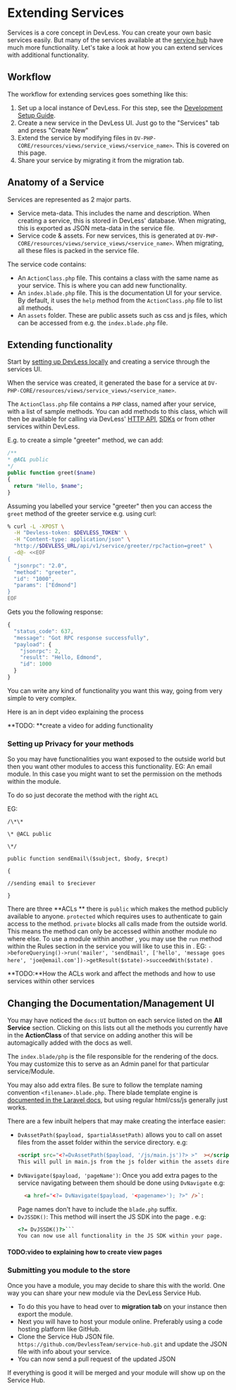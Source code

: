 # Extending Services

Services is a core concept in DevLess. You can create your own basic services easily. But many of the services available at the [service hub](/using_services.md) have much more functionality. Let's take a look at how you can extend services with additional functionality.

## Workflow

The workflow for extending services goes something like this:

1. Set up a local instance of DevLess. For this step, see the [Development Setup Guide](/dev-setup.md).
1. Create a new service in the DevLess UI. Just go to the "Services" tab and press "Create New"
1. Extend the service by modifying files in `DV-PHP-CORE/resources/views/service_views/<service_name>`. This is covered on this page.
1. Share your service by migrating it from the migration tab.

## Anatomy of a Service

Services are represented as 2 major parts.

- Service meta-data. This includes the name and description. When creating a service, this is stored in DevLess' database. When migrating, this is exported as JSON meta-data in the service file.
- Service code & assets. For new services, this is generated at `DV-PHP-CORE/resources/views/service_views/<service_name>`. When migrating, all these files is packed in the service file.

The service code contains:

- An `ActionClass.php` file. This contains a class with the same name as your service. This is where you can add new functionality.
- An `index.blade.php` file. This is the documentation UI for your service. By default, it uses the `help` method from the `ActionClass.php` file to list all methods.
- An `assets` folder. These are public assets such as css and js files, which can be accessed from e.g. the `index.blade.php` file.

## Extending functionality

Start by [setting up DevLess locally](/dev-setup.md) and creating a service through the services UI. 

When the service was created, it generated the base for a service at `DV-PHP-CORE/resources/views/service_views/<service_name>`.

The `ActionClass.php` file contains a `PHP` class, named after your service, with a list of sample methods. You can add methods to this class, which will then be available for calling via DevLess' [HTTP API](/http_api.md), [SDKs](/sdks.md) or from other services within DevLess.

E.g. to create a simple "greeter" method, we can add: 

```php
/**
* @ACL public
*/
public function greet($name)
{
  return "Hello, $name";
}
```

Assuming you labelled your service "greeter" then you can access the `greet` method of the greeter service e.g. using curl:

```bash
% curl -L -XPOST \
  -H "Devless-token: $DEVLESS_TOKEN" \
  -H "Content-type: application/json" \
  "http://$DEVLESS_URL/api/v1/service/greeter/rpc?action=greet" \
  -d@- <<EOF
{
  "jsonrpc": "2.0",
  "method": "greeter",
  "id": "1000",
  "params": ["Edmond"]
}
EOF
```

Gets you the following response:

```js
{
  "status_code": 637,
  "message": "Got RPC response successfully",
  "payload": {
    "jsonrpc": 2,
    "result": "Hello, Edmond",
    "id": 1000
  }
}
```
You can write any kind of functionality you want this way, going from very simple to very complex.

Here is an in dept video explaining the  process

**TODO: **create a video for adding functionality

### Setting up Privacy for your methods

So you may have functionalities you want exposed to the outside world but then you want other modules to access this functionality. EG: An email module.  In this case you might want to set the permission on the methods within the module.

To do so just decorate the method with the right `ACL`

EG:

```
/\*\*

\* @ACL public

\*/

public function sendEmail\($subject, $body, $recpt)

{

//sending email to $reciever

}
```

There are three **ACLs ** there is `public` which makes the method publicly available to anyone. `protected` which requires uses to authenticate to gain access to the method. `private` blocks all calls made from the outside world. This means the method can only be accessed within another module  no where else.  To use  a module within another , you may use the `run` method within the   Rules section in the  service you will like to use this in . EG: `->beforeQuerying()->run('mailer', 'sendEmail', ['hello', 'message goes here', 'joe@email.com'])->getResult($state)->succeedWith($state)` .

**TODO:**How the ACLs work and affect the methods and how to use services within other services

## Changing the Documentation/Management UI

You may have noticed the `docs:UI` button on each service listed on the **All Service** section. Clicking on this lists out all the methods you currently have in the **ActionClass** of that service on adding another this will be automagically added with the docs as well.

The `index.blade/php` is the file responsible for the rendering of the docs. You may customize this to serve as an Admin panel for that particular service/Module.

You may also add extra files. Be sure to follow the template naming convention `<filename>.blade.php`. There blade template engine is [documented in the Laravel docs](https://laravel.com/docs/5.1/blade), but using regular html/css/js generally just works.

There are a few inbuilt helpers that may make creating the interface easier:

* `DvAssetPath($payload, $partialAssetPath)` allows you to call on asset files from the asset folder within the service directory. e.g: 
  ```html
  <script src="<?=DvAssetPath($payload, '/js/main.js')?> >"  ></script>``` 
  This will pull in main.js from the js folder within the assets directory within that service. `$payload` is a global variable and preset so you don't have to worry about it. 
* `DvNavigate($payload, 'pageName')`: Once you add extra pages to the service navigating between them should be done using `DvNavigate` e.g: 
  ```html
    <a href="<?= DvNavigate($payload, '<pagename>'); ?>" />`:  
    ```
    Page names don't have to include the `blade.php` suffix.
* `DvJSSDK()`: This method will insert the JS SDK into the page . e.g: 
  ```html
  <?= DvJSSDK()?>```
  You can now use all functionality in the JS SDK within your page.

#### TODO:video to explaining how to create view pages

### Submitting you module to the store

Once you have a module, you may decide to share this with the world. One way you can share your new module  via the DevLess Service Hub.

* To do this you have to head over to **migration tab** on your instance then export the module.
* Next you will have to host your module online. Preferably using a code hosting platform like GitHub.
* Clone the Service Hub JSON file. `https://github.com/DevlessTeam/service-hub.git` and update the JSON file with info about your service. 
* You can now send a pull request  of the updated JSON 

If everything is good it will be merged and your module will show up on the Service Hub. 



